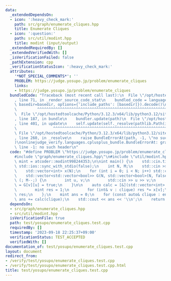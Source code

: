 ```yaml
---
data:
  _extendedDependsOn:
  - icon: ':heavy_check_mark:'
    path: src/graph/enumerate_cliques.hpp
    title: Enumerate Cliques
  - icon: ':question:'
    path: src/util/modint.hpp
    title: modint (input/output)
  _extendedRequiredBy: []
  _extendedVerifiedWith: []
  _isVerificationFailed: false
  _pathExtension: cpp
  _verificationStatusIcon: ':heavy_check_mark:'
  attributes:
    '*NOT_SPECIAL_COMMENTS*': ''
    PROBLEM: https://judge.yosupo.jp/problem/enumerate_cliques
    links:
    - https://judge.yosupo.jp/problem/enumerate_cliques
  bundledCode: "Traceback (most recent call last):\n  File \"/opt/hostedtoolcache/Python/3.12.3/x64/lib/python3.12/site-packages/onlinejudge_verify/documentation/build.py\"\
    , line 71, in _render_source_code_stat\n    bundled_code = language.bundle(stat.path,\
    \ basedir=basedir, options={'include_paths': [basedir]}).decode()\n          \
    \         ^^^^^^^^^^^^^^^^^^^^^^^^^^^^^^^^^^^^^^^^^^^^^^^^^^^^^^^^^^^^^^^^^^^^^^^^^^^^^^^^^\n\
    \  File \"/opt/hostedtoolcache/Python/3.12.3/x64/lib/python3.12/site-packages/onlinejudge_verify/languages/cplusplus.py\"\
    , line 187, in bundle\n    bundler.update(path)\n  File \"/opt/hostedtoolcache/Python/3.12.3/x64/lib/python3.12/site-packages/onlinejudge_verify/languages/cplusplus_bundle.py\"\
    , line 401, in update\n    self.update(self._resolve(pathlib.Path(included), included_from=path))\n\
    \                ^^^^^^^^^^^^^^^^^^^^^^^^^^^^^^^^^^^^^^^^^^^^^^^^^^^^^^^^^\n \
    \ File \"/opt/hostedtoolcache/Python/3.12.3/x64/lib/python3.12/site-packages/onlinejudge_verify/languages/cplusplus_bundle.py\"\
    , line 260, in _resolve\n    raise BundleErrorAt(path, -1, \"no such header\"\
    )\nonlinejudge_verify.languages.cplusplus_bundle.BundleErrorAt: graph/enumerate_cliques.hpp:\
    \ line -1: no such header\n"
  code: "#define PROBLEM \"https://judge.yosupo.jp/problem/enumerate_cliques\"\n\n\
    #include \"graph/enumerate_cliques.hpp\"\n#include \"util/modint.hpp\"\n\nusing\
    \ mint = atcoder::modint998244353;\n\nint main() {\n    std::cin.tie(0);\n   \
    \ std::ios::sync_with_stdio(false);\n    int N, M;\n    std::cin >> N >> M;\n\
    \    std::vector<int> x(N);\n    for (int i = 0; i < N; i++) std::cin >> x[i];\n\
    \    std::vector<std::vector<bool>> G(N, std::vector<bool>(N, false));\n    for\
    \ (; M--;) {\n        int u, v;\n        std::cin >> u >> v;\n        G[u][v]\
    \ = G[v][u] = true;\n    }\n\n    auto calc = [&](std::vector<int> clique) {\n\
    \        mint res = 1;\n        for (int& v : clique) res *= x[v];\n        return\
    \ res;\n    };\n    mint ans = 0;\n    for (const auto& clique : enumerate_cliques(G))\
    \ ans += calc(clique);\n    std::cout << ans << '\\n';\n    return 0;\n}"
  dependsOn:
  - src/graph/enumerate_cliques.hpp
  - src/util/modint.hpp
  isVerificationFile: true
  path: test/yosupo/enumerate_cliques.test.cpp
  requiredBy: []
  timestamp: '2023-09-18 22:25:37+09:00'
  verificationStatus: TEST_ACCEPTED
  verifiedWith: []
documentation_of: test/yosupo/enumerate_cliques.test.cpp
layout: document
redirect_from:
- /verify/test/yosupo/enumerate_cliques.test.cpp
- /verify/test/yosupo/enumerate_cliques.test.cpp.html
title: test/yosupo/enumerate_cliques.test.cpp
---
```

